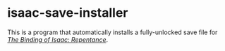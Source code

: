 # isaac-save-installer

This is a program that automatically installs a fully-unlocked save file for *[The Binding of Isaac: Repentance](https://store.steampowered.com/agecheck/app/1426300/)*.
